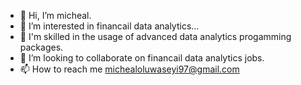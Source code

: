 - 👋 Hi, I’m micheal.
- 👀 I’m interested in financail data analytics...
- 🌱 I'm skilled in the usage of advanced data analytics progamming packages.
- 💞️ I’m looking to collaborate on financail data analytics jobs.
- 📫 How to reach me michealoluwaseyi97@gmail.com

<!---
lordseyi/lordseyi is a ✨ special ✨ repository because its `README.md` (this file) appears on your GitHub profile.
You can click the Preview link to take a look at your changes.
--->

